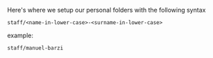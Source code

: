 Here's where we setup our personal folders with the following syntax

`staff/<name-in-lower-case>-<surname-in-lower-case>`

example:

`staff/manuel-barzi`